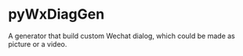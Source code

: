 # pyWxDiagGen
A generator that build custom Wechat dialog, which could be made as picture or a video.
